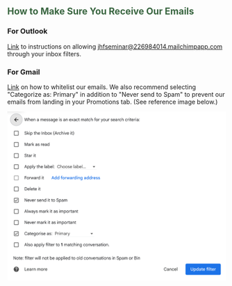 ## <span style="color:#3a6641;">How to Make Sure You Receive Our Emails</span>

### For Outlook 
[Link](https://support.microsoft.com/en-us/office/add-recipients-to-the-safe-senders-list-in-outlook-be1baea0-beab-4a30-b968-9004332336ce) to instructions on allowing jhfseminar@226984014.mailchimpapp.com through your inbox filters.

### For Gmail
[Link](https://downtimemonkey.com/blog/how-to-whitelist-an-email-address-in-gmail.php) on how to whitelist our emails. We also recommend selecting "Categorize as: Primary" in addition to "Never send to Spam" to prevent our emails from landing in your Promotions tab. (See reference image below.)

![Alt text](gmail_instructions.png)
